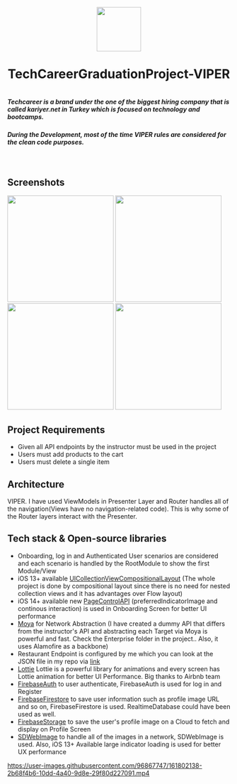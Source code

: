 <h1 
align="center">
<br>
  <img src="https://user-images.githubusercontent.com/96867747/161801313-caa2dbfd-35ff-4c05-8293-935d21511bfb.jpg" width="100">
<br>
<br>
TechCareerGraduationProject-VIPER </h1>

<h5 align="left"> 
<br>
Techcareer is a brand under the one of the biggest hiring company that is called kariyer.net in Turkey which is focused on technology and bootcamps.

</h5>

<h5 align="left"> During the Development, most of the time VIPER rules are considered for the clean code purposes.
</h5>
<br>



## Screenshots
<p float="left">
  <img src="https://user-images.githubusercontent.com/96867747/161714293-711b8229-18f7-44f3-a4e0-ec074560a4db.png" width="240" />
  <img src="https://user-images.githubusercontent.com/96867747/161714289-5b37ddbe-a655-4495-86b9-4a11cecbd956.png" width="240" />
  <img src="https://user-images.githubusercontent.com/96867747/161725478-8ee26b41-ccb0-4e35-b1fc-1e903d60d176.png" width="240" /> 
  <img src="https://user-images.githubusercontent.com/96867747/161724952-f9f1fcb4-56de-4445-aab5-c5d4d2235aa1.png" width="240" /> 
</p>


## Project Requirements

- Given all API endpoints by the instructor must be used in the project
- Users must add products to the cart
- Users must delete a single item

## Architecture
VIPER. I have used ViewModels in Presenter Layer and Router handles all of the navigation(Views have no navigation-related code). This is why some of the Router layers interact with the Presenter.

## Tech stack & Open-source libraries 
- Onboarding, log in and Authenticated User scenarios are considered and each scenario is handled by the RootModule to show the first Module/View
- iOS 13+ available [UICollectionViewCompositionalLayout](https://developer.apple.com/documentation/uikit/uicollectionviewcompositionallayout)  (The whole project is done by compositional layout since there is no need for nested collection views and it has advantages over Flow layout)
- iOS 14+ available new [PageControlAPI](https://developer.apple.com/documentation/uikit/uipagecontrol/3577679-preferredindicatorimage) (preferredIndicatorImage and continous interaction) is used in Onboarding Screen for better UI performance
- [Moya](https://github.com/Moya/Moya) for Network Abstraction (I have created a dummy API that differs from the instructor's API and abstracting each Target via Moya is powerful and fast. Check the Enterprise folder in the project.. Also, it uses Alamofire as a backbone)
- Restaurant Endpoint is configured by me which you can look at the JSON file in my repo via [link](https://github.com/baris-cakmak/dummy-restaurant-api)
- [Lottie](https://github.com/airbnb/lottie-android) Lottie is a powerful library for animations and every screen has Lottie animation for better UI Performance. Big thanks to Airbnb team
- [FirebaseAuth](https://github.com/firebase/firebase-ios-sdk) to user authenticate, FirebaseAuth is used for log in and Register
- [FirebaseFirestore](https://github.com/firebase/firebase-ios-sdk) to save user information such as profile image URL and so on, FirebaseFirestore is used. RealtimeDatabase could have been used as well.
- [FirebaseStorage](https://github.com/firebase/firebase-ios-sdk) to save the user's profile image on a Cloud to fetch and display on Profile Screen
- [SDWebImage](https://github.com/SDWebImage/SDWebImage) to handle all of the images in a network, SDWebImage is used. Also, iOS 13+ Available large indicator loading is used for better UX performance

https://user-images.githubusercontent.com/96867747/161802138-2b68f4b6-10dd-4a40-9d8e-29f80d227091.mp4

